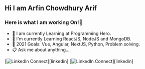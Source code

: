 ## Hi I am Arfin Chowdhury Arif

### Here is what I am working On!👋 
* 📙 I am currently Learning at Programming Hero.
* 🌱 I'm currently Learning ReactJS, NodeJS and MongoDB.
* 🎯 2021 Goals: Vue, Angular, NextJS, Python, Problem solving.
* 📋 Ask me about anything....


[![LinkedIn Connect](https://img.shields.io/badge/%20-Connect-black?color=14171A&labelColor=212121&logo=linkedin&logoColor=ffffff)][linkedin]
[![LinkedIn Connect](https://www.linkedin.com/in/arfin-chowdhury-arif-0b6308173//badge/%20-Connect-black?color=14171A&labelColor=212121&logo=linkedin&logoColor=ffffff)][linkedin]
